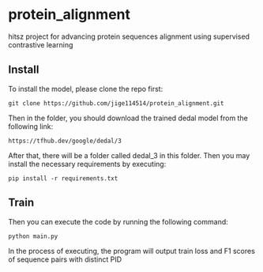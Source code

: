 # protein_alignment
hitsz project for advancing protein sequences alignment using supervised contrastive learning

## Install
To install the model, please clone the repo first:
```
git clone https://github.com/jige114514/protein_alignment.git
```
Then in the folder, you should download the trained dedal model from the following link:
```
https://tfhub.dev/google/dedal/3
```
After that, there will be a folder called dedal_3 in this folder.
Then you may install the necessary requirements by executing:
```
pip install -r requirements.txt
```

## Train
Then you can execute the code by running the following command:
```
python main.py
```
In the process of executing, the program will output train loss and F1 scores of sequence pairs with distinct PID